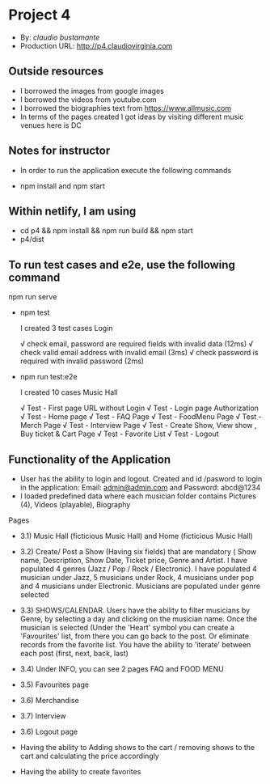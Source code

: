 # Project 4
+ By: *claudio bustamante*
+ Production URL: <http://p4.claudiovirginia.com>

## Outside resources
* I borrowed the images from google images
* I borrowed the videos from youtube.com
* I borrowed the biographies text from https://www.allmusic.com
* In terms of the pages created I got ideas by visiting different music venues here is DC


## Notes for instructor
* In order to run the application execute the following commands

* npm install and npm start

## Within netlify, I am using

* cd p4 && npm install && npm run build && npm start
* p4/dist

## To run test cases and e2e, use the following command

npm run serve
* npm test

  I created 3 test cases 
  Login

  √ check email, password are required fields with invalid data (12ms)
  √ check valid email address with invalid email (3ms)
  √ check password is required with invalid password (2ms)	


* npm run test:e2e

  I created 10 cases
  Music Hall

  √ Test - First page URL without Login
  √ Test - Login page Authorization
  √ Test - Home page
  √ Test - FAQ Page
  √ Test - FoodMenu Page
  √ Test - Merch Page
  √ Test - Interview Page
  √ Test - Create Show, View show , Buy ticket & Cart Page
  √ Test - Favorite List
  √ Test - Logout


## Functionality of the Application

* User has the ability to login and logout. Created and id /pasword to login in the application: Email: admin@admin.com and Password: abcd@1234
* I loaded predefined data where each musician folder contains	Pictures (4), Videos (playable), Biography
	
Pages 

* 3.1) Music Hall (ficticious Music Hall) and Home (ficticious Music Hall)
* 3.2) Create/ Post a Show (Having six fields) that are mandatory ( Show name, Description, Show Date, Ticket price, Genre and Artist.
 I have populated 4 genres (Jazz / Pop / Rock / Electronic). I have populated 4 musician under Jazz, 5 musicians under Rock, 4 musicians under pop and 4 musicians under Electronic.
 Musicians are populated under genre selected
* 3.3) SHOWS/CALENDAR. Users have the ability to filter musicians by Genre, by selecting a day and clicking on the musician name.
 Once the musician is selected (Under the 'Heart' symbol you can create a 'Favourites' list, from there you can go back to the post.
 Or eliminate records from the favorite list. You have the ability to 'iterate' between each post (first, next, back, last)
* 3.4) Under INFO, you can see 2 pages FAQ and FOOD MENU
* 3.5) Favourites page 	
* 3.6) Merchandise
* 3.7) Interview
* 3.6) Logout page

* Having the ability to Adding shows to the cart / removing shows to the cart and calculating the price accordingly
* Having the ability to create favorites		  
